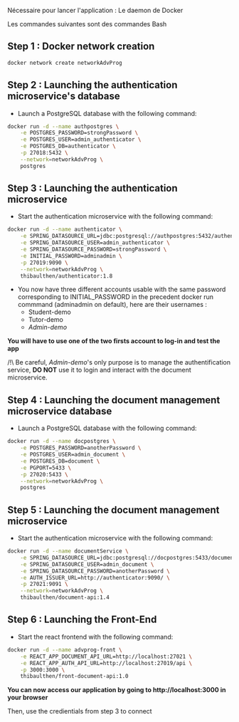 Nécessaire pour lancer l'application : Le daemon de Docker

Les commandes suivantes sont des commandes Bash

## Step 1 : Docker network creation 

``` bash
docker network create networkAdvProg
```

## Step 2 : Launching the authentication microservice's database

- Launch a PostgreSQL database with the following command:

```bash
docker run -d --name authpostgres \
    -e POSTGRES_PASSWORD=strongPassword \
    -e POSTGRES_USER=admin_authenticator \
    -e POSTGRES_DB=authenticator \
    -p 27018:5432 \
    --network=networkAdvProg \
    postgres
```

## Step 3 : Launching the authentication microservice

- Start the authentication microservice with the following command:

```bash
docker run -d --name authenticator \
    -e SPRING_DATASOURCE_URL=jdbc:postgresql://authpostgres:5432/authenticator \
    -e SPRING_DATASOURCE_USER=admin_authenticator \
    -e SPRING_DATASOURCE_PASSWORD=strongPassword \
    -e INITIAL_PASSWORD=adminadmin \
    -p 27019:9090 \
    --network=networkAdvProg \
    thibaulthen/authenticator:1.8
```

* You now have three different accounts usable with the same password corresponding to INITIAL_PASSWORD in the precedent docker run commmand (adminadmin on default), here are their usernames : 
    * Student-demo
    * Tutor-demo
    * *Admin-demo*

**You will have to use one of the two firsts account to log-in and test the app**

/!\ Be careful, *Admin-demo*'s only purpose is to manage the authentification service, **DO NOT** use it to login and interact with the document microservice.

## Step 4 : Launching the document management microservice database

- Launch a PostgreSQL database with the following command:

```bash
docker run -d --name docpostgres \
    -e POSTGRES_PASSWORD=anotherPassword \
    -e POSTGRES_USER=admin_document \
    -e POSTGRES_DB=document \
    -e PGPORT=5433 \
    -p 27020:5433 \
    --network=networkAdvProg \
    postgres
```

## Step 5 : Launching the document management microservice

- Start the authentication microservice with the following command:

```bash
docker run -d --name documentService \
    -e SPRING_DATASOURCE_URL=jdbc:postgresql://docpostgres:5433/document \
    -e SPRING_DATASOURCE_USER=admin_document \
    -e SPRING_DATASOURCE_PASSWORD=anotherPassword \
    -e AUTH_ISSUER_URL=http://authenticator:9090/ \
    -p 27021:9091 \
    --network=networkAdvProg \
    thibaulthen/document-api:1.4
```

## Step 6 : Launching the Front-End

- Start the react frontend with the following command:

```bash
docker run -d --name advprog-front \
    -e REACT_APP_DOCUMENT_API_URL=http://localhost:27021 \
    -e REACT_APP_AUTH_API_URL=http://localhost:27019/api \
    -p 3000:3000 \
    thibaulthen/front-document-api:1.0
```

**You can now access our application by going to http://localhost:3000 in your browser**

Then, use the credientials from step 3 to connect

